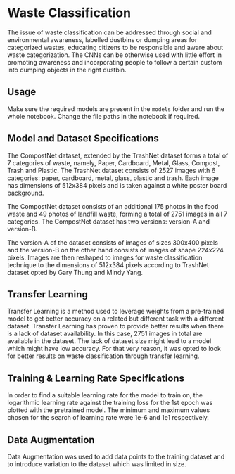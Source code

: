 # Waste Classification

The issue of waste classification can be addressed through social and environmental awareness, labelled dustbins or dumping areas for categorized wastes, educating citizens to be responsible and aware about waste categorization. The CNNs can be otherwise used with little effort in promoting awareness and incorporating people to follow a certain custom into dumping objects in the right dustbin.

## Usage

Make sure the required models are present in the `models` folder and run the whole notebook. 
Change the file paths in the notebook if required. 

## Model and Dataset Specifications

The CompostNet dataset, extended by the TrashNet dataset forms a total of 7 categories of waste, namely, Paper, Cardboard, Metal, Glass, Compost, Trash and Plastic. The TrashNet dataset consists of 2527 images with 6 categories:  paper, cardboard, metal, glass, plastic and trash. Each image has dimensions of 512x384 pixels and is taken against a white poster board background.

The CompostNet dataset consists of an additional 175 photos in the food waste and 49 photos of landfill waste, forming a total of 2751 images in all 7 categories. The CompostNet dataset has two versions: version-A and version-B.

The version-A of the dataset consists of images of sizes 300x400 pixels and the version-B on the other hand consists of images of shape 224x224 pixels. Images are then reshaped to images for waste classification technique to the dimensions of 512x384 pixels according to TrashNet dataset opted by Gary Thung and Mindy Yang.

## Transfer Learning

Transfer Learning is a method used to leverage weights from a pre-trained model to get better accuracy on a related but different task with a different dataset. Transfer Learning has proven to provide better results when there is a lack of dataset availability. In this case, 2751 images in total are available in the dataset. The lack of dataset size might lead to a model which might have low accuracy. For that very reason, it was opted to look for better results on waste classification through transfer learning.

## Training & Learning Rate Specifications

In order to find a suitable learning rate for the model to train on, the logarithmic learning rate against the training loss for the 1st epoch was plotted with the pretrained model. The minimum and maximum values chosen for the search of learning rate were 1e-6 and 1e1 respectively. 

## Data Augmentation

Data Augmentation was used to add data points to the training dataset and to introduce variation to the dataset which was limited in size. 

